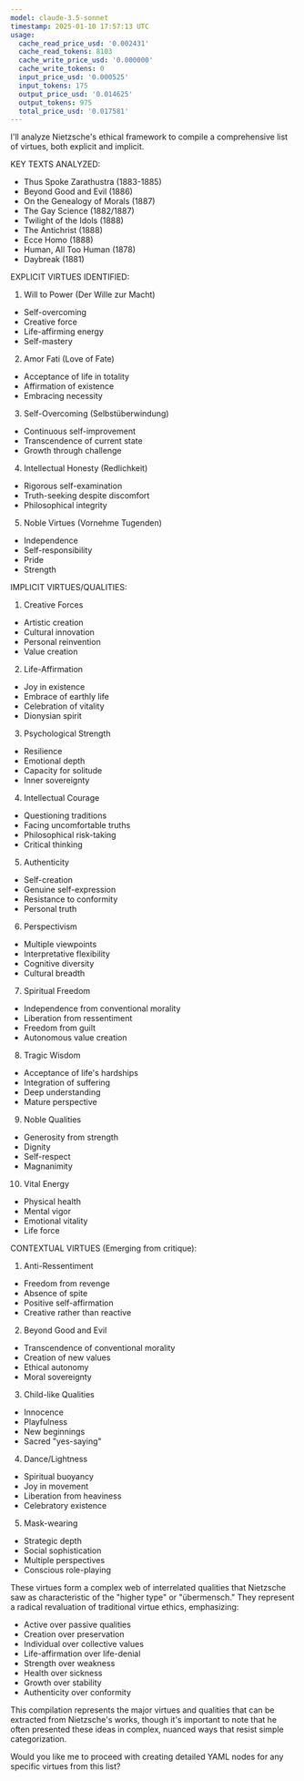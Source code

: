 ```yaml
---
model: claude-3.5-sonnet
timestamp: 2025-01-10 17:57:13 UTC
usage:
  cache_read_price_usd: '0.002431'
  cache_read_tokens: 8103
  cache_write_price_usd: '0.000000'
  cache_write_tokens: 0
  input_price_usd: '0.000525'
  input_tokens: 175
  output_price_usd: '0.014625'
  output_tokens: 975
  total_price_usd: '0.017581'
---
```


I'll analyze Nietzsche's ethical framework to compile a comprehensive list of virtues, both explicit and implicit.

KEY TEXTS ANALYZED:
- Thus Spoke Zarathustra (1883-1885)
- Beyond Good and Evil (1886)
- On the Genealogy of Morals (1887)
- The Gay Science (1882/1887)
- Twilight of the Idols (1888)
- The Antichrist (1888)
- Ecce Homo (1888)
- Human, All Too Human (1878)
- Daybreak (1881)

EXPLICIT VIRTUES IDENTIFIED:

1. Will to Power (Der Wille zur Macht)
- Self-overcoming
- Creative force
- Life-affirming energy
- Self-mastery

2. Amor Fati (Love of Fate)
- Acceptance of life in totality
- Affirmation of existence
- Embracing necessity

3. Self-Overcoming (Selbstüberwindung)
- Continuous self-improvement
- Transcendence of current state
- Growth through challenge

4. Intellectual Honesty (Redlichkeit)
- Rigorous self-examination
- Truth-seeking despite discomfort
- Philosophical integrity

5. Noble Virtues (Vornehme Tugenden)
- Independence
- Self-responsibility
- Pride
- Strength

IMPLICIT VIRTUES/QUALITIES:

1. Creative Forces
- Artistic creation
- Cultural innovation
- Personal reinvention
- Value creation

2. Life-Affirmation
- Joy in existence
- Embrace of earthly life
- Celebration of vitality
- Dionysian spirit

3. Psychological Strength
- Resilience
- Emotional depth
- Capacity for solitude
- Inner sovereignty

4. Intellectual Courage
- Questioning traditions
- Facing uncomfortable truths
- Philosophical risk-taking
- Critical thinking

5. Authenticity
- Self-creation
- Genuine self-expression
- Resistance to conformity
- Personal truth

6. Perspectivism
- Multiple viewpoints
- Interpretative flexibility
- Cognitive diversity
- Cultural breadth

7. Spiritual Freedom
- Independence from conventional morality
- Liberation from ressentiment
- Freedom from guilt
- Autonomous value creation

8. Tragic Wisdom
- Acceptance of life's hardships
- Integration of suffering
- Deep understanding
- Mature perspective

9. Noble Qualities
- Generosity from strength
- Dignity
- Self-respect
- Magnanimity

10. Vital Energy
- Physical health
- Mental vigor
- Emotional vitality
- Life force

CONTEXTUAL VIRTUES (Emerging from critique):

1. Anti-Ressentiment
- Freedom from revenge
- Absence of spite
- Positive self-affirmation
- Creative rather than reactive

2. Beyond Good and Evil
- Transcendence of conventional morality
- Creation of new values
- Ethical autonomy
- Moral sovereignty

3. Child-like Qualities
- Innocence
- Playfulness
- New beginnings
- Sacred "yes-saying"

4. Dance/Lightness
- Spiritual buoyancy
- Joy in movement
- Liberation from heaviness
- Celebratory existence

5. Mask-wearing
- Strategic depth
- Social sophistication
- Multiple perspectives
- Conscious role-playing

These virtues form a complex web of interrelated qualities that Nietzsche saw as characteristic of the "higher type" or "übermensch." They represent a radical revaluation of traditional virtue ethics, emphasizing:

- Active over passive qualities
- Creation over preservation
- Individual over collective values
- Life-affirmation over life-denial
- Strength over weakness
- Health over sickness
- Growth over stability
- Authenticity over conformity

This compilation represents the major virtues and qualities that can be extracted from Nietzsche's works, though it's important to note that he often presented these ideas in complex, nuanced ways that resist simple categorization.

Would you like me to proceed with creating detailed YAML nodes for any specific virtues from this list?